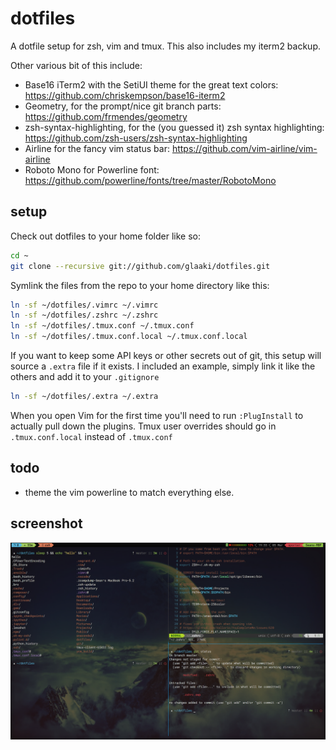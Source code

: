 dotfiles
========

A dotfile setup for zsh, vim and tmux. This also includes my iterm2 backup.

Other various bit of this include:
- Base16 iTerm2 with the SetiUI theme for the great text colors: https://github.com/chriskempson/base16-iterm2
- Geometry, for the prompt/nice git branch parts: https://github.com/frmendes/geometry
- zsh-syntax-highlighting, for the (you guessed it) zsh syntax highlighting: https://github.com/zsh-users/zsh-syntax-highlighting
- Airline for the fancy vim status bar: https://github.com/vim-airline/vim-airline
- Roboto Mono for Powerline font: https://github.com/powerline/fonts/tree/master/RobotoMono

setup
--------
Check out dotfiles to your home folder like so:

```bash
cd ~
git clone --recursive git://github.com/glaaki/dotfiles.git
```

Symlink the files from the repo to your home directory like this:
```bash
ln -sf ~/dotfiles/.vimrc ~/.vimrc
ln -sf ~/dotfiles/.zshrc ~/.zshrc
ln -sf ~/dotfiles/.tmux.conf ~/.tmux.conf
ln -sf ~/dotfiles/.tmux.conf.local ~/.tmux.conf.local
```
If you want to keep some API keys or other secrets out of git, this setup will source a `.extra` file if it exists. I included an example, simply link it like the others and add it to your `.gitignore`
```bash
ln -sf ~/dotfiles/.extra ~/.extra
```

When you open Vim for the first time you'll need to run `:PlugInstall` to actually pull down the plugins. Tmux user overrides should go in `.tmux.conf.local` instead of `.tmux.conf`

todo
--------
- theme the vim powerline to match everything else.

screenshot
--------
![reference ss](current_ss.png)
